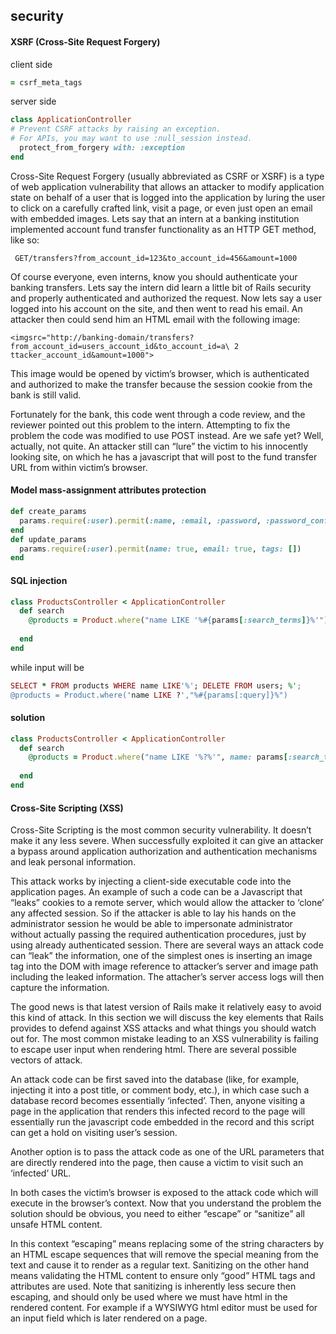 ## security

#### XSRF (Cross-Site Request Forgery)

client side

```ruby
= csrf_meta_tags
```

server side

```ruby
class ApplicationController
# Prevent CSRF attacks by raising an exception.
# For APIs, you may want to use :null_session instead. 
  protect_from_forgery with: :exception
end
```


Cross-Site Request Forgery (usually abbreviated as CSRF or XSRF) is a type of web application vulnerability that allows an attacker to modify application state on behalf of a user that is logged into the application by luring the user to click on a carefully crafted link, visit a page, or even just open an email with embedded images.
Lets say that an intern at a banking institution implemented account fund transfer functionality as an HTTP GET method, like so:


` GET/transfers?from_account_id=123&to_account_id=456&amount=1000`


Of course everyone, even interns, know you should authenticate your banking transfers.
Lets say the intern did learn a little bit of Rails security and properly authenticated and authorized the request.
Now lets say a user logged into his account on the site, and then went to read his email. An attacker then could send him an HTML email with the following image:


`<imgsrc="http://banking-domain/transfers?from_account_id=users_account_id&to_account_id=a\ 2 ttacker_account_id&amount=1000">`


This image would be opened by victim’s browser, which is authenticated and authorized to make the transfer because the session cookie from the bank is still valid.


Fortunately for the bank, this code went through a code review, and the reviewer pointed out this problem to the intern.
Attempting to fix the problem the code was modified to use POST instead. Are we safe yet? Well, actually, not quite. An attacker still can “lure” the victim to his innocently looking site, on which he has a javascript that will post to the fund transfer URL from within victim’s browser.




#### Model mass-assignment attributes protection

```ruby
def create_params
  params.require(:user).permit(:name, :email, :password, :password_confirmation)
end
def update_params
  params.require(:user).permit(name: true, email: true, tags: [])
end


```


#### SQL injection


```ruby
class ProductsController < ApplicationController
  def search
    @products = Product.where("name LIKE '%#{params[:search_terms]}%'") 
    
  end
end

```

while input will be 

```ruby
SELECT * FROM products WHERE name LIKE'%'; DELETE FROM users; %';
@products = Product.where('name LIKE ?',"%#{params[:query]}%")
```

#### solution

```ruby
class ProductsController < ApplicationController
  def search
    @products = Product.where("name LIKE '%?%'", name: params[:search_terms]) 
    
  end
end

```

#### Cross-Site Scripting (XSS)

Cross-Site Scripting is the most common security vulnerability. It doesn’t make it any less severe. When successfully exploited it can give an attacker a bypass around application authorization and authentication mechanisms and leak personal information.


This attack works by injecting a client-side executable code into the application pages. An example of such a code can be a Javascript that “leaks” cookies to a remote server, which would allow the attacker to ‘clone’ any affected session. So if the attacker is able to lay his hands on the administrator session he would be able to impersonate administrator without actually passing the required authentication procedures, just by using already authenticated session.
There are several ways an attack code can “leak” the information, one of the simplest ones is inserting an image tag into the DOM with image reference to attacker’s server and image path including the leaked information. The attacher’s server access logs will then capture the information.


The good news is that latest version of Rails make it relatively easy to avoid this kind of attack. In this section we will discuss the key elements that Rails provides to defend against XSS attacks and what things you should watch out for.
The most common mistake leading to an XSS vulnerability is failing to escape user input when rendering html. There are several possible vectors of attack.


An attack code can be first saved into the database (like, for example, injecting it into a post title, or comment body, etc.), in which case such a database record becomes essentially ‘infected’. Then, anyone visiting a page in the application that renders this infected record to the page will essentially run the javascript code embedded in the record and this script can get a hold on visiting user’s session.


Another option is to pass the attack code as one of the URL parameters that are directly rendered into the page, then cause a victim to visit such an ‘infected’ URL.

In both cases the victim’s browser is exposed to the attack code which will execute in the browser’s context.
Now that you understand the problem the solution should be obvious, you need to either “escape” or “sanitize” all unsafe HTML content.


In this context “escaping” means replacing some of the string characters by an HTML escape sequences that will remove the special meaning from the text and cause it to render as a regular text. Sanitizing on the other hand means validating the HTML content to ensure only “good” HTML tags and attributes are used.
Note that sanitizing is inherently less secure then escaping, and should only be used where we must have html in the rendered content. For example if a WYSIWYG html editor must be used for an input field which is later rendered on a page.


